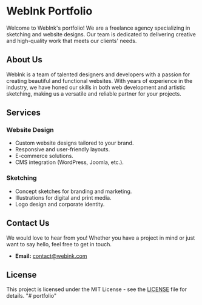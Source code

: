# WebInk Portfolio

Welcome to WebInk's portfolio! We are a freelance agency specializing in sketching and website designs. Our team is dedicated to delivering creative and high-quality work that meets our clients' needs.

## About Us

WebInk is a team of talented designers and developers with a passion for creating beautiful and functional websites. With years of experience in the industry, we have honed our skills in both web development and artistic sketching, making us a versatile and reliable partner for your projects.

## Services

### Website Design

- Custom website designs tailored to your brand.
- Responsive and user-friendly layouts.
- E-commerce solutions.
- CMS integration (WordPress, Joomla, etc.).

### Sketching

- Concept sketches for branding and marketing.
- Illustrations for digital and print media.
- Logo design and corporate identity.

## Contact Us

We would love to hear from you! Whether you have a project in mind or just want to say hello, feel free to get in touch.

- **Email:** [contact@webink.com](mailto:himanshuc.business@gmail.com)

## License

This project is licensed under the MIT License - see the [LICENSE](LICENSE) file for details.
"# portfolio" 
